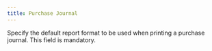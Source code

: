 ```yaml
---
title: Purchase Journal
---
```



Specify the default report format to be used when printing a purchase journal. This field is mandatory.

